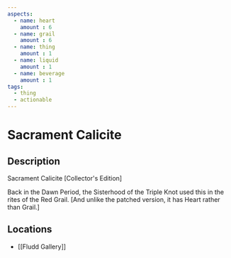 ```yaml
---
aspects: 
  - name: heart
    amount : 6
  - name: grail
    amount : 6
  - name: thing
    amount : 1
  - name: liquid
    amount : 1
  - name: beverage
    amount : 1
tags:
  - thing
  - actionable
---
```


# Sacrament Calicite

## Description
Sacrament Calicite [Collector's Edition]

Back in the Dawn Period, the Sisterhood of the Triple Knot used this in the rites of the Red Grail. [And unlike the patched version, it has Heart rather than Grail.]
## Locations
- [[Fludd Gallery]]